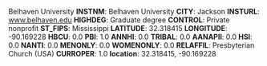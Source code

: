 
Belhaven University
**INSTNM**: Belhaven University 
**CITY**: Jackson 
**INSTURL**: www.belhaven.edu 
**HIGHDEG**: Graduate degree 
**CONTROL**: Private nonprofit 
**ST_FIPS**: Mississippi 
**LATITUDE**: 32.318415 
**LONGITUDE**: -90.169228 
**HBCU**: 0.0 
**PBI**: 1.0 
**ANNHI**: 0.0 
**TRIBAL**: 0.0 
**AANAPII**: 0.0 
**HSI**: 0.0 
**NANTI**: 0.0 
**MENONLY**: 0.0 
**WOMENONLY**: 0.0 
**RELAFFIL**: Presbyterian Church (USA) 
**CURROPER**: 1.0 
**location**: 32.318415, -90.169228 